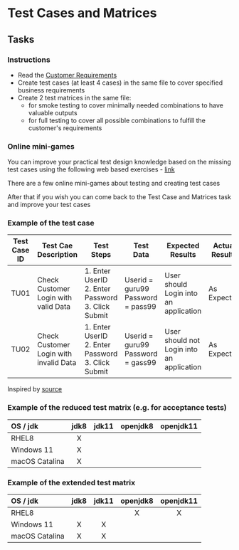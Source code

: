 # Test Cases and Matrices
## Tasks
### Instructions
- Read the [Customer Requirements](requirements.md)
- Create test cases (at least 4 cases) in the same file to cover specified business requirements
- Create 2 test matrices in the same file:
  - for smoke testing to cover minimally needed combinations to have valuable outputs
  - for full testing to cover all possible combinations to fulfill the customer's requirements

### Online mini-games
You can improve your practical test design knowledge based on the missing test cases using the following web based exercises - [link](https://test-design.org/practical-exercises/)

There are a few online mini-games about testing and creating test cases

After that if you wish you can come back to the Test Case and Matrices task and improve your test cases

### Example of the test case
| Test Case ID | Test Cae Description                   | Test Steps                                                  | Test Data                              | Expected Results                          | Actual Results | Pass/Fail |
|--------------|----------------------------------------|-------------------------------------------------------------|----------------------------------------|-------------------------------------------|----------------|:----------|
| TU01         | Check Customer Login with valid Data   | 1. Enter UserID<br/> 2. Enter Password<br/> 3. Click Submit | Userid = guru99<br/> Password = pass99 | User should Login into an application     | As Expected    | Pass      |
| TU02         | Check Customer Login with invalid Data | 1. Enter UserID<br/> 2. Enter Password<br/> 3. Click Submit | Userid = guru99<br/> Password = gass99 | User should not Login into an application | As Expected    | Pass      |
Inspired by [source](https://www.guru99.com/test-case.html)

### Example of the reduced test matrix (e.g. for acceptance tests)
| OS / jdk        | jdk8 | jdk11  | openjdk8 | openjdk11  |
|:----------------|:----:|:------:|:--------:|:----------:|
| RHEL8           |  X   |        |          |            |
| Windows 11      |  X   |        |          |            |
| macOS Catalina  |  X   |        |          |            |

### Example of the extended test matrix
| OS / jdk        | jdk8 | jdk11 | openjdk8  |  openjdk11  |
|:----------------|:----:|:-----:|:---------:|:-----------:|
| RHEL8           |      |       |     X     |      X      |
| Windows 11      |  X   |   X   |           |             |
| macOS Catalina  |  X   |   X   |           |             |
